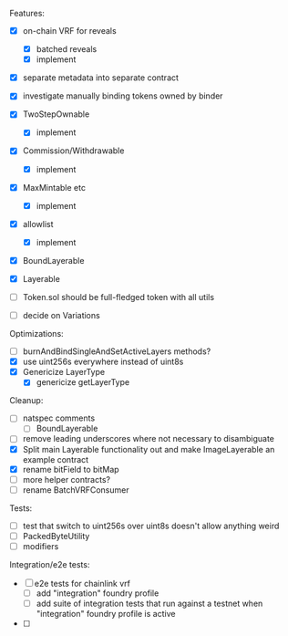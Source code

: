 Features:

- [x] on-chain VRF for reveals
  - [x] batched reveals
  - [x] implement
- [x] separate metadata into separate contract
- [x] investigate manually binding tokens owned by binder
- [x] TwoStepOwnable
  - [x] implement
- [x] Commission/Withdrawable
  - [x] implement
- [x] MaxMintable etc
  - [x] implement
- [x] allowlist
  - [x] implement
- [x] BoundLayerable
- [x] Layerable
- [ ] Token.sol should be full-fledged token with all utils
- [ ] decide on Variations


Optimizations:
- [ ] burnAndBindSingleAndSetActiveLayers methods?
- [x] use uint256s everywhere instead of uint8s
- [x] Genericize LayerType
  - [x] genericize getLayerType

Cleanup:
- [ ] natspec comments
  - [ ] BoundLayerable
- [ ] remove leading underscores where not necessary to disambiguate
- [x] Split main Layerable functionality out and make ImageLayerable an example contract
- [x] rename bitField to bitMap
- [ ] more helper contracts?
- [ ] rename BatchVRFConsumer

Tests:
- [ ] test that switch to uint256s over uint8s doesn't allow anything weird
- [ ] PackedByteUtility
- [ ] modifiers

Integration/e2e tests:
- [ ] e2e tests for chainlink vrf
  - [ ] add "integration" foundry profile
  - [ ] add suite of integration tests that run against a testnet when "integration" foundry profile is active
- [ ] 